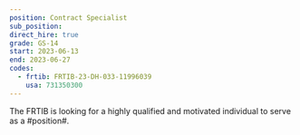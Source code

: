 ```yaml
---
position: Contract Specialist
sub_position:
direct_hire: true
grade: GS-14
start: 2023-06-13
end: 2023-06-27
codes:
  - frtib: FRTIB-23-DH-033-11996039
    usa: 731350300
---
```


The FRTIB is looking for a highly qualified and motivated individual to serve as a #position#.
